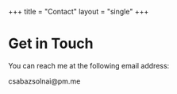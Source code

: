 +++
title = "Contact"
layout = "single"
+++

# Get in Touch

You can reach me at the following email address:

&#099;&#115;&#097;&#098;&#097;&#122;&#115;&#111;&#108;&#110;&#097;&#105;&#064;&#112;&#109;&#046;&#109;&#101;